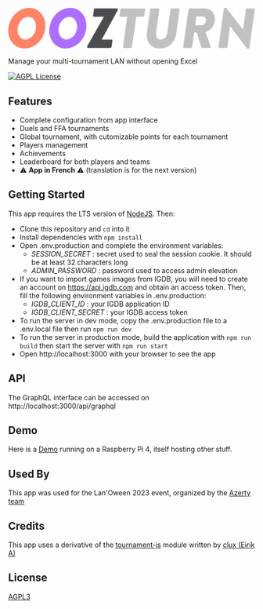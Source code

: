 ![Logo](logo.svg)

Manage your multi-tournament LAN without opening Excel

[![AGPL License](https://img.shields.io/badge/License-AGPL%20v3-blue.svg)](http://www.gnu.org/licenses/agpl-3.0)

## Features

- Complete configuration from app interface
- Duels and FFA tournaments
- Global tournament, with cutomizable points for each tournament
- Players management
- Achievements
- Leaderboard for both players and teams
- ⚠️ **App in French** ⚠️ (translation is for the next version)

## Getting Started

This app requires the LTS version of [NodeJS](https://nodejs.org). Then:

- Clone this repository and `cd` into it
- Install dependencies with `npm install`
- Open .env.production and complete the environment variables:
  - *SESSION_SECRET* : secret used to seal the session cookie. It should be at least 32 characters long
  - *ADMIN_PASSWORD* : password used to access admin elevation
- If you want to import games images from IGDB, you will need to create an account on https://api.igdb.com and obtain an access token. Then, fill the following environment variables in .env.production:
  - *IGDB_CLIENT_ID* : your IGDB application ID
  - *IGDB_CLIENT_SECRET* : your IGDB access token
- To run the server in dev mode, copy the .env.production file to a .env.local file then run `npm run dev`
- To run the server in production mode, build the application with `npm run build` then start the server with `npm run start`
- Open http://localhost:3000 with your browser to see the app

## API

The GraphQL interface can be accessed on http://localhost:3000/api/graphql

## Demo

Here is a [Demo](https://oozturn.bug38.com) running on a Raspberry Pi 4, itself hosting other stuff.

## Used By

This app was used for the Lan'Oween 2023 event, organized by the [Azerty team](https://www.team-azerty.com/)

## Credits

This app uses a derivative of the [tournament-js](https://github.com/tournament-js) module written by [clux (Eirik A)](https://github.com/clux)

## License

[AGPL3](https://github.com/Oozturn/oozturn/blob/main/LICENSE)
